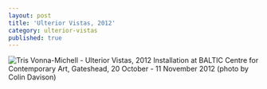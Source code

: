 ```yaml
---
layout: post
title: 'Ulterior Vistas, 2012'
category: ulterior-vistas
published: true
---
```


![Tris Vonna-Michell - Ulterior Vistas, 2012]({{site.baseurl}}/assets/img/0606-ulterior-vistas-2012.jpg)
Installation at BALTIC Centre for Contemporary Art, Gateshead, 20 October - 11 November 2012 (photo by Colin Davison)
